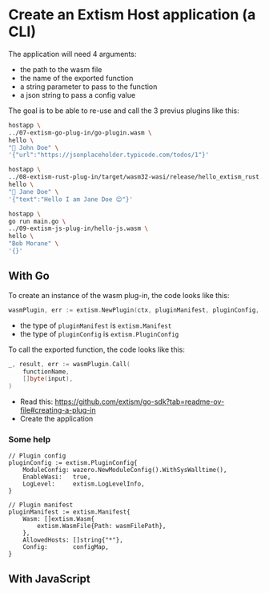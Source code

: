 # Create an Extism Host application (a CLI)

The application will need 4 arguments:
- the path to the wasm file
- the name of the exported function
- a string parameter to pass to the function
- a json string to pass a config value

The goal is to be able to re-use and call the 3 previus plugins like this:

```bash
hostapp \
../07-extism-go-plug-in/go-plugin.wasm \
hello \
"👋 John Doe" \
'{"url":"https://jsonplaceholder.typicode.com/todos/1"}'
```

```bash
hostapp \
../08-extism-rust-plug-in/target/wasm32-wasi/release/hello_extism_rust.wasm \
hello \
"👩 Jane Doe" \
'{"text":"Hello I am Jane Doe 😊"}'
```

```bash
hostapp \
go run main.go \
../09-extism-js-plug-in/hello-js.wasm \
hello \
"Bob Morane" \
'{}'
```

## With Go 

To create an instance of the wasm plug-in, the code looks like this:

```go
wasmPlugin, err := extism.NewPlugin(ctx, pluginManifest, pluginConfig, nil)
```
- the type of `pluginManifest` is `extism.Manifest`
- the type of `pluginConfig` is `extism.PluginConfig`

To call the exported function, the code looks like this:

```go
_, result, err := wasmPlugin.Call(
    functionName,
    []byte(input),
)
```

- Read this: https://github.com/extism/go-sdk?tab=readme-ov-file#creating-a-plug-in
- Create the application

### Some help

```golang
// Plugin config
pluginConfig := extism.PluginConfig{
    ModuleConfig: wazero.NewModuleConfig().WithSysWalltime(),
    EnableWasi:   true,
    LogLevel:     extism.LogLevelInfo,
}

// Plugin manifest
pluginManifest := extism.Manifest{
    Wasm: []extism.Wasm{
        extism.WasmFile{Path: wasmFilePath},
    },
    AllowedHosts: []string{"*"},
    Config:       configMap,
}
```

## With JavaScript

